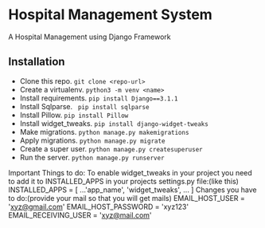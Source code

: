 # Hospital Management System
A Hospital Management using Django Framework  

## Installation

- Clone this repo. `git clone <repo-url>`
- Create a virtualenv. `python3 -m venv <name>`
- Install requirements. `pip install Django==3.1.1`
- Install Sqlparse. ` pip install sqlparse`
- Install Pillow. `pip install Pillow`
- Install widget_tweaks. `pip install django-widget-tweaks`
- Make migrations. `python manage.py makemigrations`
- Apply migrations. `python manage.py migrate`
- Create a super user. `python manage.py createsuperuser`
- Run the server. `python manage.py runserver`

Important Things to do:
To enable widget_tweaks in your project you need to add it to INSTALLED_APPS in your projects settings.py file:(like this)
INSTALLED_APPS = [
    ...'app_name',
    'widget_tweaks',
    ...
]
Changes you have to do:(provide your mail so that you will get mails)
EMAIL_HOST_USER = 'xyz@gmail.com'
EMAIL_HOST_PASSWORD = 'xyz123'
EMAIL_RECEIVING_USER = 'xyz@mail.com'
